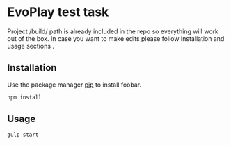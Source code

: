# EvoPlay test task

Project /build/ path is already included in the repo so everything will work out of the box.
In case you want to make edits please follow Installation and usage sections .

## Installation

Use the package manager [pip](https://pip.pypa.io/en/stable/) to install foobar.

```bash
npm install
```

## Usage

```bash
gulp start
```